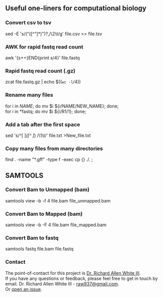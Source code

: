 ## Useful one-liners for computational biology

### Convert csv to tsv 
sed -E 's/("([^"]*)")?,/\2\t/g' file.csv >> file.tsv

### AWK for rapid fastq read count
awk '{s++}END{print s/4}' file.fastq

### Rapid fastq read count (.gz)
zcat file.fastq.gz | echo $((`wc -l`/4))

### Rename many files
for i in *NAME*; do mv $i ${i/NAME/NEW_NAME}; done; <br />
for i in *fastq; do mv $i ${i/R1/1}; done;

### Add a tab after the first space
sed 's/^[ ]*\([^ ]*\) /\1\t/' file.txt >New_file.txt

### Copy many files from many directories
find . -name "*.gff" -type f -exec cp {} ./. \;

## SAMTOOLS

### Convert Bam to Unmapped (bam)
samtools view -b -f 4 file.bam file_unmapped.bam

### Convert Bam to Mapped (bam)
samtools view -b -F 4 file.bam file_mapped.bam

### Convert Bam to fastq
samtools fastq file.bam file.fastq

### Contact 
The point-of-contact for this project is [Dr. Richard Allen White III](https://github.com/raw937).<br />
If you have any questions or feedback, please feel free to get in touch by email. 
Dr. Richard Allen White III - raw937@gmail.com.  <br />
Or [open an issue](https://github.com/raw937/Useful-one-liners-for-computational/issues).
